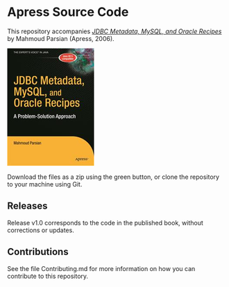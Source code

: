 # Apress Source Code

This repository accompanies [*JDBC Metadata, MySQL, and Oracle Recipes*](http://www.apress.com/9781590596371) by Mahmoud Parsian (Apress, 2006).

![Cover image](9781590596371.jpg)

Download the files as a zip using the green button, or clone the repository to your machine using Git.

## Releases

Release v1.0 corresponds to the code in the published book, without corrections or updates.

## Contributions

See the file Contributing.md for more information on how you can contribute to this repository.
